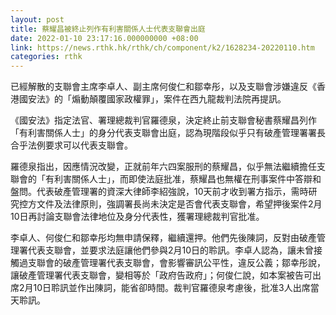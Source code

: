 ```yaml
---
layout: post
title: 蔡耀昌被終止列作有利害關係人士代表支聯會出庭
date: 2022-01-10 23:17:16.000000000 +08:00
link: https://news.rthk.hk/rthk/ch/component/k2/1628234-20220110.htm
categories: rthk
---
```


已經解散的支聯會主席李卓人、副主席何俊仁和鄒幸彤，以及支聯會涉嫌違反《香港國安法》的「煽動顛覆國家政權罪」，案件在西九龍裁判法院再提訊。

《國安法》指定法官、署理總裁判官羅德泉，決定終止前支聯會秘書蔡耀昌列作「有利害關係人士」的身分代表支聯會出庭，認為現階段似乎只有破產管理署署長合乎法例要求可以代表支聯會。

羅德泉指出，因應情況改變，正就前年六四案服刑的蔡耀昌，似乎無法繼續擔任支聯會的「有利害關係人士」，而即使法庭批准，蔡耀昌也無權在刑事案件中答辯和盤問。代表破產管理署的資深大律師李紹強說，10天前才收到署方指示，需時研究控方文件及法律原則，強調署長尚未決定是否會代表支聯會，希望押後案件2月10日再討論支聯會法律地位及身分代表性，獲署理總裁判官批准。

李卓人、何俊仁和鄒幸彤均無申請保釋，繼續還押。他們先後陳詞，反對由破產管理署代表支聯會，並要求法庭讓他們參與2月10日的聆訊。李卓人認為，讓未曾接觸過支聯會的破產管理署代表支聯會，會影響審訊公平性，違反公義；鄒幸彤說，讓破產管理署代表支聯會，變相等於「政府告政府」；何俊仁說，如本案被告可出席2月10日聆訊並作出陳詞，能省卻時間。裁判官羅德泉考慮後，批准3人出席當天聆訊。
